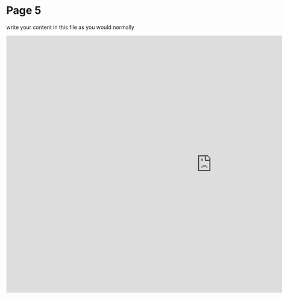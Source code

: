 <h1>Page 5</h1>
<p>write your content in this file as you would normally</p>

<iframe src="https://h5p.org/h5p/embed/1229090" width="1090" height="683" frameborder="0" allowfullscreen="allowfullscreen" allow="geolocation *; microphone *; camera *; midi *; encrypted-media *" title="basic adjectives"></iframe><script src="https://h5p.org/sites/all/modules/h5p/library/js/h5p-resizer.js" charset="UTF-8"></script>
